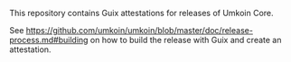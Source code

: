This repository contains Guix attestations for releases of Umkoin Core.

See https://github.com/umkoin/umkoin/blob/master/doc/release-process.md#building on how to build the release with Guix and create an attestation.
